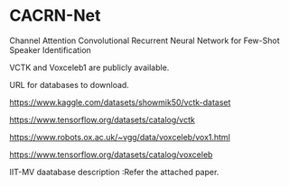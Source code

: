# CACRN-Net

Channel Attention Convolutional Recurrent Neural Network for Few-Shot Speaker Identification

VCTK and Voxceleb1 are publicly available.

URL for databases to download.

https://www.kaggle.com/datasets/showmik50/vctk-dataset

https://www.tensorflow.org/datasets/catalog/vctk

https://www.robots.ox.ac.uk/~vgg/data/voxceleb/vox1.html

https://www.tensorflow.org/datasets/catalog/voxceleb

IIT-MV daatabase description :Refer the attached paper.
